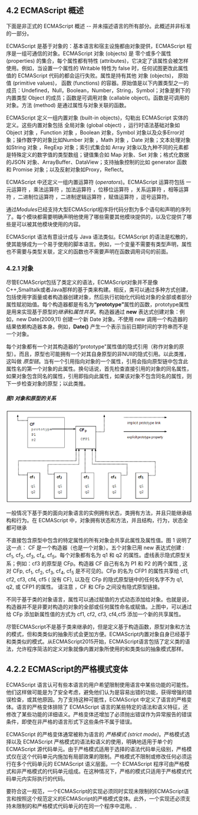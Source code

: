 ## 4.2 ECMAScript 概述

下面是非正式的 ECMAScript 概述 -- 并未描述语言的所有部分。此概述并非标准的一部分。

ECMAScript 是基于对象的：基本语言和宿主设施都由对象提供，ECMAScript 程序是一组可通信的对象。ECMAScript 对象 (objects) 是 零个或多个属性 (properties) 的集合，每个属性都有特性 (attributes)，它决定了该属性会被怎样使用。例如，当设置一个属性的 Writable 特性为 false 时，任何试图更改此属性值的 ECMAScript 代码的都会运行失败。属性是持有其他 对象 (objects)， 原始值 (primitive values)， 函数 (functions) 的容器。原始值是以下内置类型之一的成员：Undefined，Null，Boolean，Number，String，Symbol；对象是剩下的内置类型 Object 的成员；函数是可调用对象 (callable object)。函数是可调用的对象。方法 (method) 是通过属性与对象关联的函数。

ECMAScript 定义一组内置对象 (built-in objects)，勾勒出 ECMAScript 实体的定义。这些内置对象包括 全局对象 (global object) ，运行时语法基础对象如Object 对象 ，Function 对象 ，Boolean 对象，Symbol 对象以及众多Error对象；操作数字的对象比如Number 对象 ，Math 对象 ，Date 对象；文本处理对象如String 对象 ，RegExp 对象；索引式集合如 Array 对象以及九种不同的元素都是特殊定义的数字值的类型数组；键值集合如 Map 对象、Set 对象；格式化数据的JSON 对象、ArrayBuffer、DataView；支持抽象控制的比如 generator 函数和 Promise 对象；以及反射对象如Proxy，Reflect。

ECMAScript 中还定义一组内置运算符 (*operators*)。ECMAScript 运算符包括 一元运算符 ，乘法运算符 ，加法运算符 ，位移位运算符 ，关系运算符 ，相等运算符 ，二进制位运算符 ，二进制逻辑运算符 ，赋值运算符 ，逗号运算符。

通过*Modules*已经支持大型ECMAScript程序将代码分割为多个语句和声明的序列了。每个模块都需要明确声明他使用了哪些需要其他模块提供的，以及它提供了哪些是可以被其他模块使用的内容。

ECMAScript 语法有意设计成与 Java 语法类似。ECMAScript 的语法是松散的，使其能够成为一个易于使用的脚本语言。例如，一个变量不需要有类型声明，属性也不需要与类型关联，定义的函数也不需要声明在函数调用词句的前面。

### 4.2.1 对象

尽管ECMAScript包括了类定义的语法，ECMAScript对象并不是像C++,Smalltalk或者Java那样的基于类来构建。相反，类可以通过多种方式创建，包括使用字面量或者构造器创建对象，然后执行初始化代码给对象的全部或者部分属性赋初始值。每个构造器都是有名为<strong>“prototype”</strong>属性的函数，prototype属性是用来实现基于原型的*继承*和*属性共享*。构造器通过 <strong>new</strong> 表达式创建对象：例如，new Date(2009,11) 创建一个新 Date 对象。不使用 new 调用一个构造器的结果依赖构造器本身。例如，<strong>Date()</strong> 产生一个表示当前日期时间的字符串而不是一个对象。

每个对象都有一个对其构造器的“prototype"属性值的隐式引用（称作对象的原型）。而且，原型也可能拥有一个对其自身原型的非NUll的隐式引用。以此类推，这叫做 *原型链*。当有一个引用指向对象的一个属性，引用会指向原型链中包含此属性名的第一个对象的此属性。换句话说，首先检查直接引用的对象的同名属性，如果对象包含同名的属性，引用即指向此属性，如果该对象不包含同名的属性，则下一步检查对象的原型；以此类推。
##### 图1 对象和原型的关系
![对象和原型的关系](/imgs/figure-1.png)

一般情况下基于类的面向对象语言的实例拥有状态，类拥有方法，并且只能继承结构和行为。在 ECMAScript 中，对象拥有状态和方法，并且结构，行为，状态全都可继承

不直接包含原型中包含的特定属性的所有对象会共享此属性及属性值。图 1 说明了这一点：
CF 是一个构造器（也是一个对象）。五个对象已用 new 表达式创建 : cf<sub>1</sub>, cf<sub>2</sub>, cf<sub>3</sub>, cf<sub>4</sub>, cf<sub>5</sub>。每个对象都有名为 q1 和 q2 的属性。虚线表示隐式原型关系；例如：cf3 的原型是 CFp。构造器 CF 自己有名为 P1 和 P2 的两个属性 , 这对 CFp, cf<sub>1</sub>, cf<sub>2</sub>, cf<sub>3</sub>, cf<sub>4</sub>, cf<sub>5</sub> 是不可见的。CFp 的名为 CFP1 的属性共享给 cf1, cf2, cf3, cf4, cf5 ( 没有 CF), 以及在 CFp 的隐式原型链中的任何名字不为 q1, q2, 或 CFP1 的属性。 请注意 ，CF 和 CFp 之间没有隐式原型链接。

不同于基于类的对象语言，属性可以通过赋值的方式动态添加给对象。也就是说，构造器并不是非要对构造的对象的全部或任何属性命名或赋值。上图中，可以通过给 CFp 添加新属性值的方式为 cf1, cf2, cf3, cf4,cf5 添加一个新的共享属性。

尽管ECMAScript不是基于类来继承的，但是定义基于构造函数，原型对象和方法的模式，但和类类似的抽象形式会更加方便。ECMAScript内置对象自身已经基于和类类似的模式。从ECMAScript2015开始，ECMAScript语言包括了定义类的语法，允许程序简洁的定义对象就像内置对象所使用的和类类似的抽象模式那样。

## 4.2.2 ECMAScript的严格模式变体

ECMAScript 语言认可有些本语言的用户希望限制使用语言中某些功能的可能性。他们这样做可能是为了安全考虑，避免他们认为是容易出错的功能，获得增强的错误检查，或其他原因。为了支持这种可能性，ECMAScript 中定义了语言的严格变体。语言的严格变体排除了 ECMAScript 语言的某些特定的语法和语义特征，还修改了某些功能的详细语义。严格变体还增加了必须抛出错误作为异常报告的错误条件，即使在非严格的语言形式下这些条件不属于错误。

ECMAScript 的严格变体通常被称为语言的 *严格模式 (strict mode)*。严格模式选择以及 ECMAScript 严格模式的语法和语义的使用，明确地适用于单个的 ECMAScript 源代码单元。由于严格模式适用于选择的语法代码单元级别，严格模式仅在这个代码单元内施加有局部效果的限制。严格模式不限制或修改任何必须运行在多个代码单元的 ECMAScript 语义层面。一个 ECMAScript 程序可由严格模式和非严格模式的代码单元组成。在这种情况下，严格的模式只适用于严格模式代码单元内实际执行的代码。

要符合这一规范，一个ECMAScript的实现必须同时实现未限制的ECMAScript语言和按照这个规范定义的ECMAScript的严格模式变体。此外，一个实现还必须支持未限制的和严格模式代码单元的在同一个程序中混用。.
